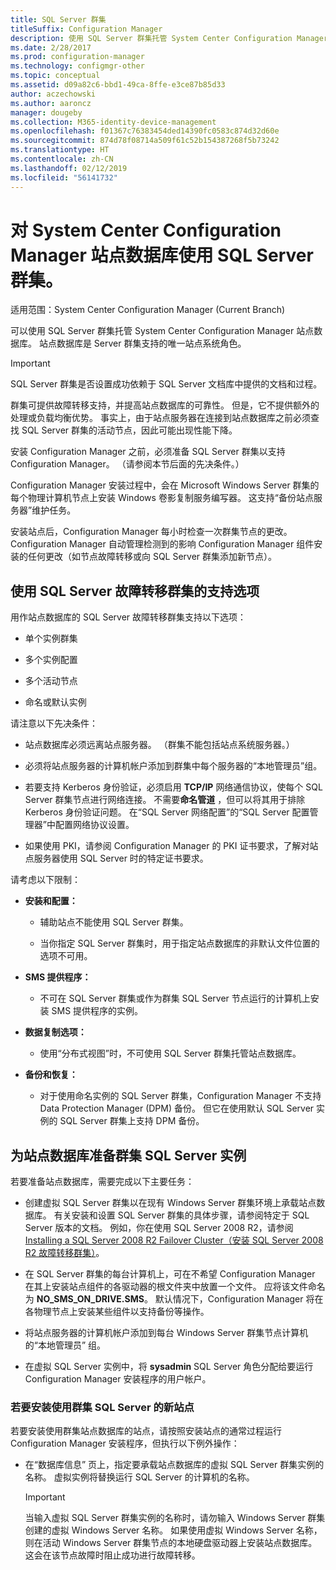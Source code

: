 ```yaml
---
title: SQL Server 群集
titleSuffix: Configuration Manager
description: 使用 SQL Server 群集托管 System Center Configuration Manager 站点数据库。 包括受支持选项的相关信息。
ms.date: 2/28/2017
ms.prod: configuration-manager
ms.technology: configmgr-other
ms.topic: conceptual
ms.assetid: d09a82c6-bbd1-49ca-8ffe-e3ce87b85d33
author: aczechowski
ms.author: aaroncz
manager: dougeby
ms.collection: M365-identity-device-management
ms.openlocfilehash: f01367c76383454ded14390fc0583c874d32d60e
ms.sourcegitcommit: 874d78f08714a509f61c52b154387268f5b73242
ms.translationtype: HT
ms.contentlocale: zh-CN
ms.lasthandoff: 02/12/2019
ms.locfileid: "56141732"
---
```

# <a name="use-a-sql-server-cluster-for-the-system-center-configuration-manager-site-database"></a>对 System Center Configuration Manager 站点数据库使用 SQL Server 群集。

适用范围：System Center Configuration Manager (Current Branch)


 可以使用 SQL Server 群集托管 System Center Configuration Manager 站点数据库。 站点数据库是 Server 群集支持的唯一站点系统角色。  

> [!IMPORTANT]  
>  SQL Server 群集是否设置成功依赖于 SQL Server 文档库中提供的文档和过程。  

 群集可提供故障转移支持，并提高站点数据库的可靠性。 但是，它不提供额外的处理或负载均衡优势。 事实上，由于站点服务器在连接到站点数据库之前必须查找 SQL Server 群集的活动节点，因此可能出现性能下降。  

 安装 Configuration Manager 之前，必须准备 SQL Server 群集以支持 Configuration Manager。 （请参阅本节后面的先决条件。）  

 Configuration Manager 安装过程中，会在 Microsoft Windows Server 群集的每个物理计算机节点上安装 Windows 卷影复制服务编写器。 这支持“备份站点服务器”维护任务。  

 安装站点后，Configuration Manager 每小时检查一次群集节点的更改。 Configuration Manager 自动管理检测到的影响 Configuration Manager 组件安装的任何更改（如节点故障转移或向 SQL Server 群集添加新节点）。  

## <a name="supported-options-for-using-a-sql-server-failover-cluster"></a>使用 SQL Server 故障转移群集的支持选项

用作站点数据库的 SQL Server 故障转移群集支持以下选项：

-   单个实例群集  

-   多个实例配置  

-   多个活动节点  

-   命名或默认实例  

请注意以下先决条件：  

-   站点数据库必须远离站点服务器。 （群集不能包括站点系统服务器。）  

-   必须将站点服务器的计算机帐户添加到群集中每个服务器的“本地管理员”组。  

-   若要支持 Kerberos 身份验证，必须启用 **TCP/IP** 网络通信协议，使每个 SQL Server 群集节点进行网络连接。 不需要**命名管道** ，但可以将其用于排除 Kerberos 身份验证问题。 在“SQL Server 网络配置”的“SQL Server 配置管理器”中配置网络协议设置。  

-   如果使用 PKI，请参阅 Configuration Manager 的 PKI 证书要求，了解对站点服务器使用 SQL Server 时的特定证书要求。  

请考虑以下限制：  

-   **安装和配置：**  

    -   辅助站点不能使用 SQL Server 群集。  

    -   当你指定 SQL Server 群集时，用于指定站点数据库的非默认文件位置的选项不可用。  

-   **SMS 提供程序：**  

    -   不可在 SQL Server 群集或作为群集 SQL Server 节点运行的计算机上安装 SMS 提供程序的实例。  

-   **数据复制选项：**  

    -   使用“分布式视图”时，不可使用 SQL Server 群集托管站点数据库。  

-   **备份和恢复：**  

    -   对于使用命名实例的 SQL Server 群集，Configuration Manager 不支持 Data Protection Manager (DPM) 备份。 但它在使用默认 SQL Server 实例的 SQL Server 群集上支持 DPM 备份。  

## <a name="prepare-a-clustered-sql-server-instance-for-the-site-database"></a>为站点数据库准备群集 SQL Server 实例  

若要准备站点数据库，需要完成以下主要任务：

-   创建虚拟 SQL Server 群集以在现有 Windows Server 群集环境上承载站点数据库。 有关安装和设置 SQL Server 群集的具体步骤，请参阅特定于 SQL Server 版本的文档。 例如，你在使用 SQL Server 2008 R2，请参阅 [Installing a SQL Server 2008 R2 Failover Cluster（安装 SQL Server 2008 R2 故障转移群集）](http://go.microsoft.com/fwlink/p/?LinkId=240231)。  

-   在 SQL Server 群集的每台计算机上，可在不希望 Configuration Manager 在其上安装站点组件的各驱动器的根文件夹中放置一个文件。 应将该文件命名为 **NO_SMS_ON_DRIVE.SMS**。 默认情况下，Configuration Manager 将在各物理节点上安装某些组件以支持备份等操作。  

-   将站点服务器的计算机帐户添加到每台 Windows Server 群集节点计算机的“本地管理员”  组。  

-   在虚拟 SQL Server 实例中，将 **sysadmin** SQL Server 角色分配给要运行 Configuration Manager 安装程序的用户帐户。  

### <a name="to-install-a-new-site-using-a-clustered-sql-server"></a>若要安装使用群集 SQL Server 的新站点  
 若要安装使用群集站点数据库的站点，请按照安装站点的通常过程运行 Configuration Manager 安装程序，但执行以下例外操作：  

-   在“数据库信息”  页上，指定要承载站点数据库的虚拟 SQL Server 群集实例的名称。 虚拟实例将替换运行 SQL Server 的计算机的名称。  

    > [!IMPORTANT]  
    >  当输入虚拟 SQL Server 群集实例的名称时，请勿输入 Windows Server 群集创建的虚拟 Windows Server 名称。 如果使用虚拟 Windows Server 名称，则在活动 Windows Server 群集节点的本地硬盘驱动器上安装站点数据库。 这会在该节点故障时阻止成功进行故障转移。  
